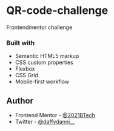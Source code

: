 # QR-code-challenge
Frontendmentor challenge


### Built with

- Semantic HTML5 markup
- CSS custom properties
- Flexbox
- CSS Grid
- Mobile-first workflow

## Author

- Frontend Mentor - [@2021BTech](https://www.frontendmentor.io/profile/2021BTech)
- Twitter - [@daffydanni__](https://www.twitter.com/@daffydanni__)
